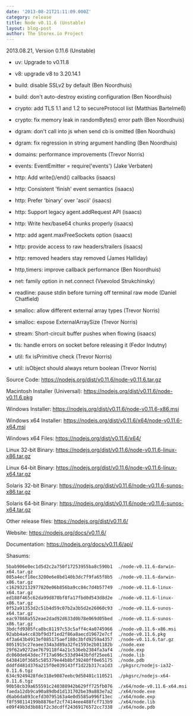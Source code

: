 ```yaml
---
date: '2013-08-21T21:11:09.000Z'
category: release
title: Node v0.11.6 (Unstable)
layout: blog-post
author: The Storex.io Project
---
```


2013.08.21, Version 0.11.6 (Unstable)

- uv: Upgrade to v0.11.8

- v8: upgrade v8 to 3.20.14.1

- build: disable SSLv2 by default (Ben Noordhuis)

- build: don't auto-destroy existing configuration (Ben Noordhuis)

- crypto: add TLS 1.1 and 1.2 to secureProtocol list (Matthias Bartelmeß)

- crypto: fix memory leak in randomBytes() error path (Ben Noordhuis)

- dgram: don't call into js when send cb is omitted (Ben Noordhuis)

- dgram: fix regression in string argument handling (Ben Noordhuis)

- domains: performance improvements (Trevor Norris)

- events: EventEmitter = require('events') (Jake Verbaten)

- http: Add write()/end() callbacks (isaacs)

- http: Consistent 'finish' event semantics (isaacs)

- http: Prefer 'binary' over 'ascii' (isaacs)

- http: Support legacy agent.addRequest API (isaacs)

- http: Write hex/base64 chunks properly (isaacs)

- http: add agent.maxFreeSockets option (isaacs)

- http: provide access to raw headers/trailers (isaacs)

- http: removed headers stay removed (James Halliday)

- http,timers: improve callback performance (Ben Noordhuis)

- net: family option in net.connect (Vsevolod Strukchinsky)

- readline: pause stdin before turning off terminal raw mode (Daniel Chatfield)

- smalloc: allow different external array types (Trevor Norris)

- smalloc: expose ExternalArraySize (Trevor Norris)

- stream: Short-circuit buffer pushes when flowing (isaacs)

- tls: handle errors on socket before releasing it (Fedor Indutny)

- util: fix isPrimitive check (Trevor Norris)

- util: isObject should always return boolean (Trevor Norris)

Source Code: https://nodejs.org/dist/v0.11.6/node-v0.11.6.tar.gz

Macintosh Installer (Universal): https://nodejs.org/dist/v0.11.6/node-v0.11.6.pkg

Windows Installer: https://nodejs.org/dist/v0.11.6/node-v0.11.6-x86.msi

Windows x64 Installer: https://nodejs.org/dist/v0.11.6/x64/node-v0.11.6-x64.msi

Windows x64 Files: https://nodejs.org/dist/v0.11.6/x64/

Linux 32-bit Binary: https://nodejs.org/dist/v0.11.6/node-v0.11.6-linux-x86.tar.gz

Linux 64-bit Binary: https://nodejs.org/dist/v0.11.6/node-v0.11.6-linux-x64.tar.gz

Solaris 32-bit Binary: https://nodejs.org/dist/v0.11.6/node-v0.11.6-sunos-x86.tar.gz

Solaris 64-bit Binary: https://nodejs.org/dist/v0.11.6/node-v0.11.6-sunos-x64.tar.gz

Other release files: https://nodejs.org/dist/v0.11.6/

Website: https://nodejs.org/docs/v0.11.6/

Documentation: https://nodejs.org/docs/v0.11.6/api/

Shasums:

```
5bab906e0ec1d5d2c2a750f17253955ba8c590b1  ./node-v0.11.6-darwin-x64.tar.gz
085a4ecf18ec3200e6e8bd140b3dc7f9fa65f8b5  ./node-v0.11.6-darwin-x86.tar.gz
c162932132977820e06b856ba9cc84c7d4b57749  ./node-v0.11.6-linux-x64.tar.gz
ed188f465c62da99d870bf8fa17fbd0d543d8d2e  ./node-v0.11.6-linux-x86.tar.gz
0f52a91353d2c51b4d59c07b2a3b5d2e26060c93  ./node-v0.11.6-sunos-x64.tar.gz
eac97868a552eae2dad92d633d0b78e069d05bed  ./node-v0.11.6-sunos-x86.tar.gz
3bdcfd9305fca8bc81197c53c5aff4c4a0745966  ./node-v0.11.6-x86.msi
92abb4a4cc83bf9d3f1ed2f86a8aecd19672e7cf  ./node-v0.11.6.pkg
4f3a643b4913ef085175aef180c3bfd9259a4357  ./node-v0.11.6.tar.gz
8051915c27eaee334a3d89a32fe1593e2b01182b  ./node.exe
29f62a9272ae7679118f4a21c536eb2384fa3af4  ./node.exp
dc060de643dec7f17a696c533d9443bfdf25ee61  ./node.lib
6438410f3685c585379e44b8bf39240ff0e65175  ./node.pdb
dddfd481d376a215f0e039143ff1d22b317ca1d3  ./pkgsrc/nodejs-ia32-0.11.6.tgz
634c9249428fde318e9087eebc9d50401c110521  ./pkgsrc/nodejs-x64-0.11.6.tgz
90b58cb39a655591c240388942b629ff725fb076  ./x64/node-v0.11.6-x64.msi
faeda12db9ca90a89dbd1d131702be39a883e7a2  ./x64/node.exe
d6ab6da893cefd30795163a4e0d5585a996f13ec  ./x64/node.exp
f8f598114199b8876ef2cf7414eee488fcf713b9  ./x64/node.lib
e09f49b3d3b881f2c3dcdff24369176572cc7338  ./x64/node.pdb
```
